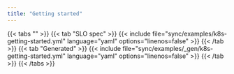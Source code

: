 ```yaml
---
title: "Getting started"
---
```


{{< tabs "" >}}
{{< tab "SLO spec" >}}
{{< include file="sync/examples/k8s-getting-started.yml" language="yaml" options="linenos=false" >}}
{{< /tab >}}
{{< tab "Generated" >}}
{{< include file="sync/examples/_gen/k8s-getting-started.yml" language="yaml" options="linenos=false" >}}
{{< /tab >}}
{{< /tabs >}}
